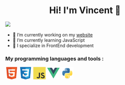 
<h1 align='center'>
  Hi! I'm Vincent 🤟
</h1>

<img src="https://scontent-cdg2-1.cdninstagram.com/v/t51.2885-19/s150x150/270131600_330912622001635_7867904908537297948_n.jpg?_nc_ht=scontent-cdg2-1.cdninstagram.com&_nc_cat=107&_nc_ohc=n2VcNGtjDWMAX-wxuFQ&edm=ABfd0MgBAAAA&ccb=7-4&oh=00_AT_GPAwX_wpuWms8YV48yj_odTOynjwWRKKCC0KWJ1jQNg&oe=61EF112F&_nc_sid=7bff83" widht="100" height="100">


- 🔭 I’m currently working on my <a href="https://vincentpruvost.now.sh" target="_blank" align='center'>website</a>
- 🌱 I’m currently learning JavaScript
- 🎨 I specialize in FrontEnd development


### My programming languages and tools :
<p align="left">
  <img src="https://raw.githubusercontent.com/devicons/devicon/master/icons/html5/html5-original.svg" alt="express" width="40" height="40"/>
  <img src="https://raw.githubusercontent.com/devicons/devicon/master/icons/css3/css3-original.svg" alt="express" width="40" height="40"/>
  <img src="https://raw.githubusercontent.com/devicons/devicon/master/icons/javascript/javascript-original.svg" alt="express" width="40" height="40"/>
  <img src="https://raw.githubusercontent.com/devicons/devicon/master/icons/vuejs/vuejs-original.svg" alt="express" width="40" height="40"/>
  <img src="https://raw.githubusercontent.com/devicons/devicon/master/icons/python/python-original.svg" alt="express" width="40" height="40"/>

<!--
**VinceTheGenius/VinceTheGenius** is a ✨ _special_ ✨ repository because its `README.md` (this file) appears on your GitHub profile.

Here are some ideas to get you started:

- 🔭 I’m currently working on ...
- 🌱 I’m currently learning ...
- 👯 I’m looking to collaborate on ...
- 🤔 I’m looking for help with ...
- 💬 Ask me about ...
- 📫 How to reach me: ...
- 😄 Pronouns: ...
- ⚡ Fun fact: ...
-->


